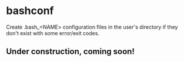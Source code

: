# bashconf

Create .bash_&lt;NAME&gt; configuration files in the user's directory if they don't exist with some error/exit codes. 

## Under construction, coming soon!